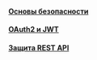 #### [Основы безопасности](basics/basics.md)
#### [OAuth2 и JWT](oauth-jwt/oauth-jwt.md)
#### [Защита REST API](rest-security/rest-security.md)
